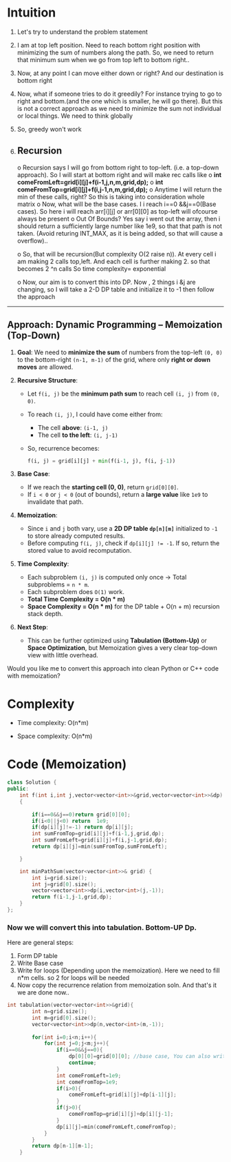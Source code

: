 # Intuition
1. Let's try to understand the problem statement
2. I am at top left position. Need to reach bottom right position with minimizing the sum of numbers along the path. So, we need to return that minimum sum when we go from top left to bottom right..
3. Now, at any point I can move either down or right? And our destination is bottom right
4. Now, what if someone tries to do it greedily? For instance trying to go to right and bottom.(and the one which is smaller, he will go there). But this is not a correct approach as we need to minimize the sum not individual or local things. We need to think globally
5. So, greedy won't work
6. ## Recursion
    o Recursion says I will go from bottom right to top-left. (i.e. a top-down approach). So I will start at bottom right and will make rec calls like
    o **int comeFromLeft=grid[i][j]+f(i-1,j,n,m,grid,dp);**
    o **int comeFromTop=grid[i][j]+f(i,j-1,n,m,grid,dp);**
    o Anytime I will return the min of these calls, right? So this is taking into consideration whole matrix
    o Now, what will be the base cases. I i reach i==0 &&j==0(Base cases). So here i will reach arr[i][j] or arr[0][0] as top-left will ofcourse always be present
    o Out Of Bounds? Yes say i went out the array, then i should return a sufficiently large number like 1e9, so that that path is not taken. (Avoid returing INT_MAX, as it is being added, so that will cause a overflow)..

    o So, that will be recursion(But complexity O(2 raise n)). At every cell i am making 2 calls top,left. And each cell is further making 2. so that becomes 2 ^n calls So time complexity= exponential

    o Now, our aim is to convert  this into DP. Now , 2 things i &j are changing, so I will take a 2-D DP table and initialize it to -1 then follow the approach

---



##  Approach: Dynamic Programming – Memoization (Top-Down)

1. **Goal**: We need to **minimize the sum** of numbers from the top-left `(0, 0)` to the bottom-right `(n-1, m-1)` of the grid, where only **right or down moves** are allowed.

2. **Recursive Structure**:

   * Let `f(i, j)` be the **minimum path sum** to reach cell `(i, j)` from `(0, 0)`.
   * To reach `(i, j)`, I could have come either from:

     * The cell **above**: `(i-1, j)`
     * The cell **to the left**: `(i, j-1)`
   * So, recurrence becomes:

     ```python
     f(i, j) = grid[i][j] + min(f(i-1, j), f(i, j-1))
     ```

3. **Base Case**:

   * If we reach the **starting cell (0, 0)**, return `grid[0][0]`.
   * If `i < 0` or `j < 0` (out of bounds), return a **large value** like `1e9` to invalidate that path.

4. **Memoization**:

   * Since `i` and `j` both vary, use a **2D DP table `dp[n][m]`** initialized to `-1` to store already computed results.
   * Before computing `f(i, j)`, check if `dp[i][j] != -1`. If so, return the stored value to avoid recomputation.

5. **Time Complexity**:

   * Each subproblem `(i, j)` is computed only once → Total subproblems = `n * m`.
   * Each subproblem does `O(1)` work.
   * **Total Time Complexity = O(n \* m)**
   * **Space Complexity = O(n \* m)** for the DP table + O(n + m) recursion stack depth.

6. **Next Step**:

   * This can be further optimized using **Tabulation (Bottom-Up)** or **Space Optimization**, but Memoization gives a very clear top-down view with little overhead.

Would you like me to convert this approach into clean Python or C++ code with memoization?

# Complexity
- Time complexity:
O(n*m)

- Space complexity:
O(n*m)

# Code (Memoization)
```cpp []
class Solution {
public:
    int f(int i,int j,vector<vector<int>>&grid,vector<vector<int>>&dp)
    {
        
        if(i==0&&j==0)return grid[0][0];
        if(i<0||j<0) return  1e9;
        if(dp[i][j]!=-1) return dp[i][j];
        int sumFromTop=grid[i][j]+f(i-1,j,grid,dp);
        int sumFromLeft=grid[i][j]+f(i,j-1,grid,dp);
        return dp[i][j]=min(sumFromTop,sumFromLeft);

    }

    int minPathSum(vector<vector<int>>& grid) {
        int i=grid.size();
        int j=grid[0].size();
        vector<vector<int>>dp(i,vector<int>(j,-1));
        return f(i-1,j-1,grid,dp);
    }
};
```
### Now we will convert this into tabulation. Bottom-UP Dp.
Here are general steps:
1. Form DP table
2. Write Base case
3. Write for loops (Depending upon the memoization). Here we need to fill n*m cells. so 2 for loops will be needed
4. Now copy the recurrence relation from memoization soln. And that's it we are done now..
```cpp
int tabulation(vector<vector<int>>&grid){
        int n=grid.size();
        int m=grid[0].size();
        vector<vector<int>>dp(n,vector<int>(m,-1));
        
        for(int i=0;i<n;i++){
            for(int j=0;j<m;j++){
                if(i==0&&j==0){
                    dp[0][0]=grid[0][0]; //base case, You can also write outside the loop
                    continue;
                }
                int comeFromLeft=1e9;
                int comeFromTop=1e9;
                if(i>0){
                    comeFromLeft=grid[i][j]+dp[i-1][j];
                }
                if(j>0){
                    comeFromTop=grid[i][j]+dp[i][j-1];
                }
                dp[i][j]=min(comeFromLeft,comeFromTop);
            }
        }
        return dp[n-1][m-1];
    }
```

